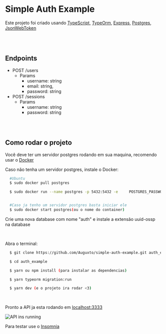 # Simple Auth Example

Este projeto foi criado usando [TypeScript](https://www.typescriptlang.org/), [TypeOrm](https://typeorm.io/#/), [Express](https://expressjs.com/), [Postgres](https://www.postgresql.org/), [JsonWebToken](https://jwt.io/)

<br>
<br>

## Endpoints
  - POST /users
    - Params
      - username: string
      - email: string,
      - password: string
  - POST /sessions
    - Params
      - username: string
      - password: string

<br>
<br>

## Como rodar o projeto

Você deve ter um servidor postgres rodando em sua maquina, recomendo usar o [Docker](https://docker.com/)

Caso não tenha um servidor postgres, instale o Docker:

```bash
  #Ubuntu
  $ sudo docker pull postgres

  $ sudo docker run --name postgres -p 5432:5432 -e     POSTGRES_PASSWORD=postgres -d postgres


  #Caso ja tenho um servidor postgres basta iniciar ele
  $ sudo docker start postgres(ou o nome do container)
```

Crie uma nova database com nome "auth" e instale a extensão uuid-ossp na database

<br>

Abra o terminal:

```bash
  $ git clone https://github.com/Auguxto/simple-auth-example.git auth_example

  $ cd auth_example

  $ yarn ou npm install (para instalar as dependencias)

  $ yarn typeorm migration:run

  $ yarn dev (e o projeto ira rodar <3)
```

<br>

Pronto a API ja esta rodando em [localhost:3333](http://localhost:3333)

![API ins running](https://i.imgur.com/a7ZJejN.png)

Para testar use o [Insomnia](https://insomnia.rest/)
